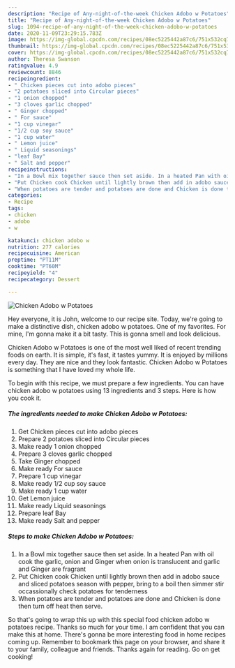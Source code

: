 ```yaml
---
description: "Recipe of Any-night-of-the-week Chicken Adobo w Potatoes"
title: "Recipe of Any-night-of-the-week Chicken Adobo w Potatoes"
slug: 1094-recipe-of-any-night-of-the-week-chicken-adobo-w-potatoes
date: 2020-11-09T23:29:15.783Z
image: https://img-global.cpcdn.com/recipes/08ec5225442a87c6/751x532cq70/chicken-adobo-w-potatoes-recipe-main-photo.jpg
thumbnail: https://img-global.cpcdn.com/recipes/08ec5225442a87c6/751x532cq70/chicken-adobo-w-potatoes-recipe-main-photo.jpg
cover: https://img-global.cpcdn.com/recipes/08ec5225442a87c6/751x532cq70/chicken-adobo-w-potatoes-recipe-main-photo.jpg
author: Theresa Swanson
ratingvalue: 4.9
reviewcount: 8846
recipeingredient:
- " Chicken pieces cut into adobo pieces"
- "2 potatoes sliced into Circular pieces"
- "1 onion chopped"
- "3 cloves garlic chopped"
- " Ginger chopped"
- " For sauce"
- "1 cup vinegar"
- "1/2 cup soy sauce"
- "1 cup water"
- " Lemon juice"
- " Liquid seasonings"
- "leaf Bay"
- " Salt and pepper"
recipeinstructions:
- "In a Bowl mix together sauce then set aside. In a heated Pan with oil cook the garlic, onion and Ginger when onion is translucent and garlic and Ginger are fragrant"
- "Put Chicken cook Chicken until lightly brown then add in adobo sauce and sliced potatoes season with pepper, bring to a boil then simmer stir occassionally check potatoes for tenderness"
- "When potatoes are tender and potatoes are done and Chicken is done then turn off heat then serve."
categories:
- Recipe
tags:
- chicken
- adobo
- w

katakunci: chicken adobo w 
nutrition: 277 calories
recipecuisine: American
preptime: "PT11M"
cooktime: "PT60M"
recipeyield: "4"
recipecategory: Dessert

---
```



![Chicken Adobo w Potatoes](https://img-global.cpcdn.com/recipes/08ec5225442a87c6/751x532cq70/chicken-adobo-w-potatoes-recipe-main-photo.jpg)

Hey everyone, it is John, welcome to our recipe site. Today, we're going to make a distinctive dish, chicken adobo w potatoes. One of my favorites. For mine, I'm gonna make it a bit tasty. This is gonna smell and look delicious.



Chicken Adobo w Potatoes is one of the most well liked of recent trending foods on earth. It is simple, it's fast, it tastes yummy. It is enjoyed by millions every day. They are nice and they look fantastic. Chicken Adobo w Potatoes is something that I have loved my whole life.


To begin with this recipe, we must prepare a few ingredients. You can have chicken adobo w potatoes using 13 ingredients and 3 steps. Here is how you cook it.

<!--inarticleads1-->

##### The ingredients needed to make Chicken Adobo w Potatoes:

1. Get  Chicken pieces cut into adobo pieces
1. Prepare 2 potatoes sliced into Circular pieces
1. Make ready 1 onion chopped
1. Prepare 3 cloves garlic chopped
1. Take  Ginger chopped
1. Make ready  For sauce
1. Prepare 1 cup vinegar
1. Make ready 1/2 cup soy sauce
1. Make ready 1 cup water
1. Get  Lemon juice
1. Make ready  Liquid seasonings
1. Prepare leaf Bay
1. Make ready  Salt and pepper




<!--inarticleads2-->

##### Steps to make Chicken Adobo w Potatoes:

1. In a Bowl mix together sauce then set aside. In a heated Pan with oil cook the garlic, onion and Ginger when onion is translucent and garlic and Ginger are fragrant
1. Put Chicken cook Chicken until lightly brown then add in adobo sauce and sliced potatoes season with pepper, bring to a boil then simmer stir occassionally check potatoes for tenderness
1. When potatoes are tender and potatoes are done and Chicken is done then turn off heat then serve.




So that's going to wrap this up with this special food chicken adobo w potatoes recipe. Thanks so much for your time. I am confident that you can make this at home. There's gonna be more interesting food in home recipes coming up. Remember to bookmark this page on your browser, and share it to your family, colleague and friends. Thanks again for reading. Go on get cooking!
